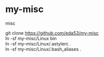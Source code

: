 # my-misc
misc

git clone https://github.com/eda53/my-misc  
ln -sf my-misc/Linux bin  
ln -sf my-misc/Linux/.astylerc .  
ln -sf my-misc/Linux/.bash_aliases .  
